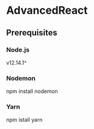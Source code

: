 # AdvancedReact
 
## Prerequisites
### Node.js
v12.14.1^

### Nodemon
 npm install nodemon

### Yarn
 npm istall yarn

